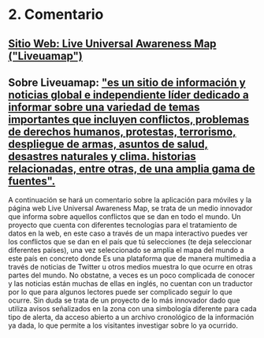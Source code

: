 # 2.	Comentario

## [Sitio Web: Live Universal Awareness Map ("Liveuamap")](https://me.liveuamap.com/welcome) 
## Sobre Liveuamap: ["es un sitio de información y noticias global e independiente líder dedicado a informar sobre una variedad de temas importantes que incluyen conflictos, problemas de derechos humanos, protestas, terrorismo, despliegue de armas, asuntos de salud, desastres naturales y clima. historias relacionadas, entre otras, de una amplia gama de fuentes".](https://liveuamap.com/about#history)

A continuación se hará un comentario sobre la aplicación para móviles y la página web Live Universal Awareness Map, se trata de un medio innovador que informa sobre aquellos conflictos que se dan en todo el mundo. Un proyecto que cuenta con diferentes tecnologías para el tratamiento de datos en la web, en este caso a través de un mapa interactivo puedes ver los conflictos que se dan en el país que tú selecciones (te deja seleccionar diferentes países), una vez seleccionado se amplía el mapa del mundo a este país en concreto donde Es una plataforma que de manera multimedia a través de noticias de Twitter u otros medios muestra lo que ocurre en otras partes del mundo. No obstatne, a veces es un poco complicada de conocer y las noticias están muchas de ellas en inglés, no cuentan con un traductor por lo que para algunos lectores puede ser complicado seguir lo que ocurre. Sin duda se trata de un proyecto de lo más innovador dado que utiliza avisos  señalizados en la zona con una simbología diferente para cada tipo de alerta, da acceso abierto a un archivo cronológico de la información ya dada, lo que permite a los visitantes investigar sobre lo ya ocurrido. 
